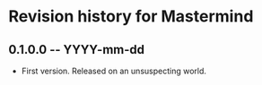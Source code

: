 # Revision history for Mastermind

## 0.1.0.0 -- YYYY-mm-dd

* First version. Released on an unsuspecting world.

